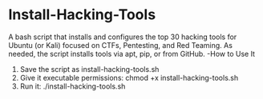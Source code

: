 # Install-Hacking-Tools
A bash script that installs and configures the top 30 hacking tools for Ubuntu (or Kali) focused on CTFs, Pentesting, and Red Teaming. As needed, the script installs tools via apt, pip, or from GitHub.
-How to Use It
1. Save the script as install-hacking-tools.sh
2. Give it executable permissions:
   chmod +x install-hacking-tools.sh
3. Run it:
  ./install-hacking-tools.sh
